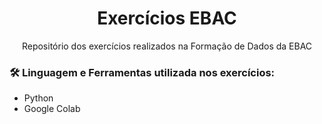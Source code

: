 <h1 align="center">Exercícios EBAC</h1>
<p align="center">Repositório dos exercícios realizados na Formação de Dados da EBAC</p>

### 🛠 Linguagem e Ferramentas utilizada nos exercícios:

- Python
- Google Colab

